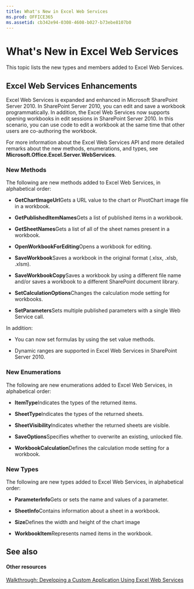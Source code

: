 ```yaml
---
title: What's New in Excel Web Services
ms.prod: OFFICE365
ms.assetid: cb342e94-0308-4608-b027-b73ebe8107b0
---
```



# What's New in Excel Web Services

This topic lists the new types and members added to Excel Web Services.
  
    
    


## Excel Web Services Enhancements

Excel Web Services is expanded and enhanced in Microsoft SharePoint Server 2010. In SharePoint Server 2010, you can edit and save a workbook programmatically. In addition, the Excel Web Services now supports opening workbooks in edit sessions in SharePoint Server 2010. In this scenario, you can use code to edit a workbook at the same time that other users are co-authoring the workbook.
  
    
    
For more information about the Excel Web Services API and more detailed remarks about the new methods, enumerations, and types, see **Microsoft.Office.Excel.Server.WebServices**.
  
    
    

### New Methods

The following are new methods added to Excel Web Services, in alphabetical order: 
  
    
    

- **GetChartImageUrl**Gets a URL value to the chart or PivotChart image file in a workbook.
    
  
- **GetPublishedItemNames**Gets a list of published items in a workbook.
    
  
- **GetSheetNames**Gets a list of all of the sheet names present in a workbook.
    
  
- **OpenWorkbookForEditing**Opens a workbook for editing.
    
  
- **SaveWorkbook**Saves a workbook in the original format (.xlsx, .xlsb, .xlsm).
    
  
- **SaveWorkbookCopy**Saves a workbook by using a different file name and/or saves a workbook to a different SharePoint document library.
    
  
- **SetCalculationOptions**Changes the calculation mode setting for workbooks.
    
  
- **SetParameters**Sets multiple published parameters with a single Web Service call.
    
  
In addition:
  
    
    

- You can now set formulas by using the set value methods.
    
  
- Dynamic ranges are supported in Excel Web Services in SharePoint Server 2010.
    
  

### New Enumerations

The following are new enumerations added to Excel Web Services, in alphabetical order:
  
    
    

- **ItemType**Indicates the types of the returned items.
    
  
- **SheetType**Indicates the types of the returned sheets.
    
  
- **SheetVisibility**Indicates whether the returned sheets are visible.
    
  
- **SaveOptions**Specifies whether to overwrite an existing, unlocked file.
    
  
- **WorkbookCalculation**Defines the calculation mode setting for a workbook.
    
  

### New Types

The following are new types added to Excel Web Services, in alphabetical order:
  
    
    

- **ParameterInfo**Gets or sets the name and values of a parameter.
    
  
- **SheetInfo**Contains information about a sheet in a workbook.
    
  
- **Size**Defines the width and height of the chart image
    
  
- **WorkbookItem**Represents named items in the workbook.
    
  

## See also


#### Other resources


  
    
    
 [Walkthrough: Developing a Custom Application Using Excel Web Services](walkthrough-developing-a-custom-application-using-excel-web-services.md)
